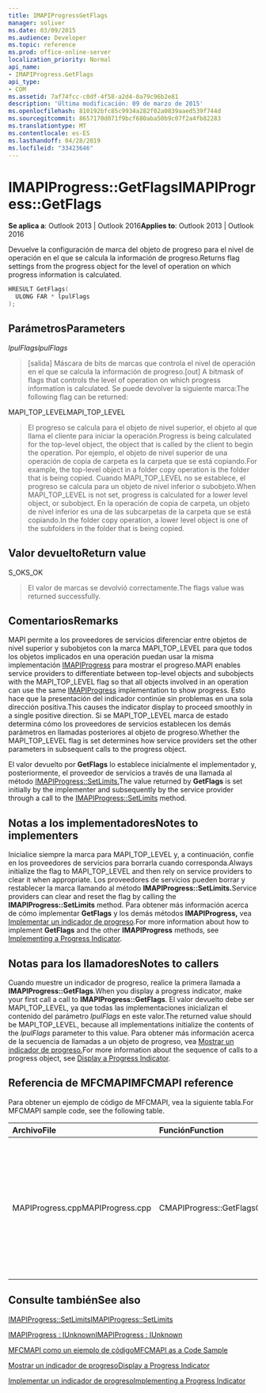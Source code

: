 ```yaml
---
title: IMAPIProgressGetFlags
manager: soliver
ms.date: 03/09/2015
ms.audience: Developer
ms.topic: reference
ms.prod: office-online-server
localization_priority: Normal
api_name:
- IMAPIProgress.GetFlags
api_type:
- COM
ms.assetid: 7af74fcc-c0df-4f58-a2d4-0a79c96b2e81
description: 'Última modificación: 09 de marzo de 2015'
ms.openlocfilehash: 810192bfc85c9934a282f02a0839aaed539f744d
ms.sourcegitcommit: 8657170d071f9bcf680aba50b9c07f2a4fb82283
ms.translationtype: MT
ms.contentlocale: es-ES
ms.lasthandoff: 04/28/2019
ms.locfileid: "33423646"
---
```

# <a name="imapiprogressgetflags"></a><span data-ttu-id="8aed0-103">IMAPIProgress::GetFlags</span><span class="sxs-lookup"><span data-stu-id="8aed0-103">IMAPIProgress::GetFlags</span></span>

  
  
<span data-ttu-id="8aed0-104">**Se aplica a**: Outlook 2013 | Outlook 2016</span><span class="sxs-lookup"><span data-stu-id="8aed0-104">**Applies to**: Outlook 2013 | Outlook 2016</span></span> 
  
<span data-ttu-id="8aed0-105">Devuelve la configuración de marca del objeto de progreso para el nivel de operación en el que se calcula la información de progreso.</span><span class="sxs-lookup"><span data-stu-id="8aed0-105">Returns flag settings from the progress object for the level of operation on which progress information is calculated.</span></span>
  
```cpp
HRESULT GetFlags(
  ULONG FAR * lpulFlags
);
```

## <a name="parameters"></a><span data-ttu-id="8aed0-106">Parámetros</span><span class="sxs-lookup"><span data-stu-id="8aed0-106">Parameters</span></span>

 <span data-ttu-id="8aed0-107">_lpulFlags_</span><span class="sxs-lookup"><span data-stu-id="8aed0-107">_lpulFlags_</span></span>
  
> <span data-ttu-id="8aed0-108">[salida] Máscara de bits de marcas que controla el nivel de operación en el que se calcula la información de progreso.</span><span class="sxs-lookup"><span data-stu-id="8aed0-108">[out] A bitmask of flags that controls the level of operation on which progress information is calculated.</span></span> <span data-ttu-id="8aed0-109">Se puede devolver la siguiente marca:</span><span class="sxs-lookup"><span data-stu-id="8aed0-109">The following flag can be returned:</span></span>
    
<span data-ttu-id="8aed0-110">MAPI_TOP_LEVEL</span><span class="sxs-lookup"><span data-stu-id="8aed0-110">MAPI_TOP_LEVEL</span></span> 
  
> <span data-ttu-id="8aed0-111">El progreso se calcula para el objeto de nivel superior, el objeto al que llama el cliente para iniciar la operación.</span><span class="sxs-lookup"><span data-stu-id="8aed0-111">Progress is being calculated for the top-level object, the object that is called by the client to begin the operation.</span></span> <span data-ttu-id="8aed0-112">Por ejemplo, el objeto de nivel superior de una operación de copia de carpeta es la carpeta que se está copiando.</span><span class="sxs-lookup"><span data-stu-id="8aed0-112">For example, the top-level object in a folder copy operation is the folder that is being copied.</span></span> <span data-ttu-id="8aed0-113">Cuando MAPI_TOP_LEVEL no se establece, el progreso se calcula para un objeto de nivel inferior o subobjeto.</span><span class="sxs-lookup"><span data-stu-id="8aed0-113">When MAPI_TOP_LEVEL is not set, progress is calculated for a lower level object, or subobject.</span></span> <span data-ttu-id="8aed0-114">En la operación de copia de carpeta, un objeto de nivel inferior es una de las subcarpetas de la carpeta que se está copiando.</span><span class="sxs-lookup"><span data-stu-id="8aed0-114">In the folder copy operation, a lower level object is one of the subfolders in the folder that is being copied.</span></span>
    
## <a name="return-value"></a><span data-ttu-id="8aed0-115">Valor devuelto</span><span class="sxs-lookup"><span data-stu-id="8aed0-115">Return value</span></span>

<span data-ttu-id="8aed0-116">S_OK</span><span class="sxs-lookup"><span data-stu-id="8aed0-116">S_OK</span></span> 
  
> <span data-ttu-id="8aed0-117">El valor de marcas se devolvió correctamente.</span><span class="sxs-lookup"><span data-stu-id="8aed0-117">The flags value was returned successfully.</span></span>
    
## <a name="remarks"></a><span data-ttu-id="8aed0-118">Comentarios</span><span class="sxs-lookup"><span data-stu-id="8aed0-118">Remarks</span></span>

<span data-ttu-id="8aed0-119">MAPI permite a los proveedores de servicios diferenciar entre objetos de nivel superior y subobjetos con la marca MAPI_TOP_LEVEL para que todos los objetos implicados en una operación puedan usar la misma implementación [IMAPIProgress](imapiprogressiunknown.md) para mostrar el progreso.</span><span class="sxs-lookup"><span data-stu-id="8aed0-119">MAPI enables service providers to differentiate between top-level objects and subobjects with the MAPI_TOP_LEVEL flag so that all objects involved in an operation can use the same [IMAPIProgress](imapiprogressiunknown.md) implementation to show progress.</span></span> <span data-ttu-id="8aed0-120">Esto hace que la presentación del indicador continúe sin problemas en una sola dirección positiva.</span><span class="sxs-lookup"><span data-stu-id="8aed0-120">This causes the indicator display to proceed smoothly in a single positive direction.</span></span> <span data-ttu-id="8aed0-121">Si se MAPI_TOP_LEVEL marca de estado determina cómo los proveedores de servicios establecen los demás parámetros en llamadas posteriores al objeto de progreso.</span><span class="sxs-lookup"><span data-stu-id="8aed0-121">Whether the MAPI_TOP_LEVEL flag is set determines how service providers set the other parameters in subsequent calls to the progress object.</span></span> 
  
<span data-ttu-id="8aed0-122">El valor devuelto por **GetFlags** lo establece inicialmente el implementador y, posteriormente, el proveedor de servicios a través de una llamada al método [IMAPIProgress::SetLimits.](imapiprogress-setlimits.md)</span><span class="sxs-lookup"><span data-stu-id="8aed0-122">The value returned by **GetFlags** is set initially by the implementer and subsequently by the service provider through a call to the [IMAPIProgress::SetLimits](imapiprogress-setlimits.md) method.</span></span> 
  
## <a name="notes-to-implementers"></a><span data-ttu-id="8aed0-123">Notas a los implementadores</span><span class="sxs-lookup"><span data-stu-id="8aed0-123">Notes to implementers</span></span>

<span data-ttu-id="8aed0-124">Inicialice siempre la marca para MAPI_TOP_LEVEL y, a continuación, confíe en los proveedores de servicios para borrarla cuando corresponda.</span><span class="sxs-lookup"><span data-stu-id="8aed0-124">Always initialize the flag to MAPI_TOP_LEVEL and then rely on service providers to clear it when appropriate.</span></span> <span data-ttu-id="8aed0-125">Los proveedores de servicios pueden borrar y restablecer la marca llamando al método **IMAPIProgress::SetLimits.**</span><span class="sxs-lookup"><span data-stu-id="8aed0-125">Service providers can clear and reset the flag by calling the **IMAPIProgress::SetLimits** method.</span></span> <span data-ttu-id="8aed0-126">Para obtener más información acerca de cómo implementar **GetFlags** y los demás métodos **IMAPIProgress,** vea [Implementar un indicador de progreso](implementing-a-progress-indicator.md).</span><span class="sxs-lookup"><span data-stu-id="8aed0-126">For more information about how to implement **GetFlags** and the other **IMAPIProgress** methods, see [Implementing a Progress Indicator](implementing-a-progress-indicator.md).</span></span>
  
## <a name="notes-to-callers"></a><span data-ttu-id="8aed0-127">Notas para los llamadores</span><span class="sxs-lookup"><span data-stu-id="8aed0-127">Notes to callers</span></span>

<span data-ttu-id="8aed0-128">Cuando muestre un indicador de progreso, realice la primera llamada a **IMAPIProgress::GetFlags**.</span><span class="sxs-lookup"><span data-stu-id="8aed0-128">When you display a progress indicator, make your first call a call to **IMAPIProgress::GetFlags**.</span></span> <span data-ttu-id="8aed0-129">El valor devuelto debe ser MAPI_TOP_LEVEL, ya que todas las implementaciones inicializan el contenido del parámetro  _lpulFlags_ en este valor.</span><span class="sxs-lookup"><span data-stu-id="8aed0-129">The returned value should be MAPI_TOP_LEVEL, because all implementations initialize the contents of the  _lpulFlags_ parameter to this value.</span></span> <span data-ttu-id="8aed0-130">Para obtener más información acerca de la secuencia de llamadas a un objeto de progreso, vea [Mostrar un indicador de progreso.](how-to-display-a-progress-indicator.md)</span><span class="sxs-lookup"><span data-stu-id="8aed0-130">For more information about the sequence of calls to a progress object, see [Display a Progress Indicator](how-to-display-a-progress-indicator.md).</span></span>
  
## <a name="mfcmapi-reference"></a><span data-ttu-id="8aed0-131">Referencia de MFCMAPI</span><span class="sxs-lookup"><span data-stu-id="8aed0-131">MFCMAPI reference</span></span>

<span data-ttu-id="8aed0-132">Para obtener un ejemplo de código de MFCMAPI, vea la siguiente tabla.</span><span class="sxs-lookup"><span data-stu-id="8aed0-132">For MFCMAPI sample code, see the following table.</span></span>
  
|<span data-ttu-id="8aed0-133">**Archivo**</span><span class="sxs-lookup"><span data-stu-id="8aed0-133">**File**</span></span>|<span data-ttu-id="8aed0-134">**Función**</span><span class="sxs-lookup"><span data-stu-id="8aed0-134">**Function**</span></span>|<span data-ttu-id="8aed0-135">**Comentario**</span><span class="sxs-lookup"><span data-stu-id="8aed0-135">**Comment**</span></span>|
|:-----|:-----|:-----|
|<span data-ttu-id="8aed0-136">MAPIProgress.cpp</span><span class="sxs-lookup"><span data-stu-id="8aed0-136">MAPIProgress.cpp</span></span>  <br/> |<span data-ttu-id="8aed0-137">CMAPIProgress::GetFlags</span><span class="sxs-lookup"><span data-stu-id="8aed0-137">CMAPIProgress::GetFlags</span></span>  <br/> |<span data-ttu-id="8aed0-138">MFCMAPI usa el **método IMAPIProgress::GetFlags** para determinar qué marcas se establecen.</span><span class="sxs-lookup"><span data-stu-id="8aed0-138">MFCMAPI uses the **IMAPIProgress::GetFlags** method to determine which flags are set.</span></span> <span data-ttu-id="8aed0-139">Devuelve MAPI_TOP_LEVEL a menos que se hayan establecido marcas mediante el método **IMAPIProgress::SetLimits.**</span><span class="sxs-lookup"><span data-stu-id="8aed0-139">Returns MAPI_TOP_LEVEL unless flags have been set by using the **IMAPIProgress::SetLimits** method.</span></span>  <br/> |
   
## <a name="see-also"></a><span data-ttu-id="8aed0-140">Consulte también</span><span class="sxs-lookup"><span data-stu-id="8aed0-140">See also</span></span>



[<span data-ttu-id="8aed0-141">IMAPIProgress::SetLimits</span><span class="sxs-lookup"><span data-stu-id="8aed0-141">IMAPIProgress::SetLimits</span></span>](imapiprogress-setlimits.md)
  
[<span data-ttu-id="8aed0-142">IMAPIProgress : IUnknown</span><span class="sxs-lookup"><span data-stu-id="8aed0-142">IMAPIProgress : IUnknown</span></span>](imapiprogressiunknown.md)


[<span data-ttu-id="8aed0-143">MFCMAPI como un ejemplo de código</span><span class="sxs-lookup"><span data-stu-id="8aed0-143">MFCMAPI as a Code Sample</span></span>](mfcmapi-as-a-code-sample.md)
  
[<span data-ttu-id="8aed0-144">Mostrar un indicador de progreso</span><span class="sxs-lookup"><span data-stu-id="8aed0-144">Display a Progress Indicator</span></span>](how-to-display-a-progress-indicator.md)
  
[<span data-ttu-id="8aed0-145">Implementar un indicador de progreso</span><span class="sxs-lookup"><span data-stu-id="8aed0-145">Implementing a Progress Indicator</span></span>](implementing-a-progress-indicator.md)

